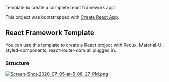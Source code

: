 Template to create a complete react framework app!

This project was bootstrapped with [Create React App](https://github.com/facebook/create-react-app).

## React Framework Template

You can use this template to create a React project with Redux, Material-UI, styled-components, react-router-dom all plugged in.

### Structure

[![Screen-Shot-2020-07-05-at-5-06-27-PM.png](https://i.postimg.cc/0NRCtwBr/Screen-Shot-2020-07-05-at-5-06-27-PM.png)](https://postimg.cc/sMmSxvyR)
